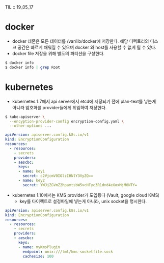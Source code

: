 TIL :: 19_05_17

# docker
- docker 데몬은 모든 데이터를 /var/lib/docker에 저장한다. 해당 디렉토리의 디스크 공간은 빠르게 채워질 수 있으며 docker 와 host를 사용할 수 없게 될 수 있다.
- docker file 저장을 위해 별도의 파티션을 구성한다.
```sh
$ docker info
$ docker info | grep Root
```

# kubernetes
- kubernetes 1.7에서 api server에서 etcd에 저장되기 전에 plan-text를 넣는게 아니라 암호화를 provider들에게 위임하여 저장한다.
```sh
$ kube-apiserver \
  --encyption-provider-config encryption-config.yaml \
  --other-options ...
```
```yaml
apiVersion: apiserver.config.k8s.io/v1
kind: EncryptionConfiguration
resources:
  - resources:
    - secrets
    providers:
    - aescbc:
      keys:
      - name: key1
        secret: c2VjcmV0IGlzIHNlY3VyZQ==
      - name: key2
        secret: YWJjZGVmZ2hpamtsbW5vcHFyc3R1dnd4eXoxMjM0NTY=
```

- kubernetes 1.10에서는 KMS provider가 도입됬다 (Vault, google cloud KMS)
  - key를 다이렉트로 설정파일에 넣는게 아니라, unix socket을 명시한다. 
```yaml
apiVersion: apiserver.config.k8s.io/v1
kind: EncryptionConfiguration
resources:
  - resources:
    - secrets
    providers:
    - aescbc:
      keys:
      - name: myKmsPlugin
        endpoint: unix:///tml/kms-socketfile.sock
        cachesize: 100
```